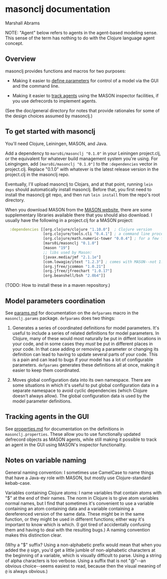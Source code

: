 masonclj documentation
====
Marshall Abrams

NOTE: "Agent" below refers to agents in the agent-based modeling sense.
This sense of the term has nothing to do with the Clojure
language agent concept.

## Overview

masonclj provides functions and macros for two purposes:

* Making it easier to [define
  parameters](#model-parameters-coordination) for control of a model via
  the GUI and the command line.

* Making it easier to [track agents](#tracking-agents-in-the-gui) 
  using the MASON inspector facilities, if you use defrecords to implement agents.

(See the doc/general directory for notes that provide rationales for
some of the design choices assumed by masonclj.)

## To get started with masonclj

You'll need Clojure, Leiningen, MASON, and Java.

Add a dependency to `mars0i/masonclj "0.1.0"` in your Leiningen
project.clj, or the equivalent for whatever build management system
you're using.  For Leingingen, add `[mars0i/masonclj "0.1.0"]` to the
`:dependencies` vector in project.clj.  Replace "0.1.0" with whatever
is the latest release version in the project.clj in the masonclj repo.

Eventually, I'll upload masonclj to Clojars, and at that point, running
`lein deps` should automatically install masonclj.  Before that, you
first need to install the masonclj git repo, and then run `lein install`
from the repo's root directory.

When you download MASON from the [MASON
website](https://cs.gmu.edu/~eclab/projects/mason), there are some
supplementary libraries available there that you should also download.
I usually have the following in a project.clj for a MASON project:

```clojure
  :dependencies [[org.clojure/clojure "1.10.0"]  ; Clojure version
                 [org.clojure/tools.cli "0.4.1"] ; a command line processing library
                 [org.clojure/math.numeric-tower "0.0.4"] ; for a few functions
                 [mars0i/masonclj "0.1.0"]
                 [mason "19"]
                 ;; libs used by Mason:
                 [javax.media/jmf "2.1.1e"]
                 [com.lowagie/itext "1.2.3"] ; comes with MASON--not 1.2
                 [org.jfree/jcommon "1.0.21"]
                 [org.jfree/jfreechart "1.0.17"]
                 [org.beanshell/bsh "2.0b4"]]
```

(TODO: How to install these in a maven repository.)


## Model parameters coordination

See [params.md](https://github.com/mars0i/masonclj/blob/master/doc/masonclj/params.md)
for documentation on the `defparams` macro in the `masonclj.params`
package.  `defparams` does two things:

1. Generates a series of coordinated definitions for model parameters.
It's useful to include a series of related definitions for model
parameters.  In Clojure, many of these would most naturally be put in
diffent locations in your code, and in some cases they *must* be put
in different places in your code.  In that case adding or removing a
parameter or changing its definition can lead to having to update
several parts of your code.  This is a pain and can lead to bugs if
your model has a lot of configurable parameters.  `defparams`
generates these definitions all at once, making it easier to keep them
coordinated.

2. Moves global configuration data into its own namespace.  There
are some situations in which it's useful to put global
configuration data in a separate namespace to avoid cyclic
dependencies (which Clojure doesn't always allow).  The global
configuration data is used by the model parameter definitions.

## Tracking agents in the GUI

See
[properties.md](https://github.com/mars0i/masonclj/blob/master/doc/masonclj/properties.md)
for documentation on the definitions in `masonclj.properties`.  These
allow you to use functionally updated defrecord objects as MASON agents,
while still making it possible to track an agent in the GUI using
MASON's inspector functionality.

## Notes on variable naming

General naming convention: I sometimes use CamelCase to name things
that have a Java-ey role with MASON, but mostly use Clojure-standard
kebab-case.

Variables containing Clojure atoms: I name variables that contain atoms
with "$" at the end of their names. The norm in Clojure is to give atom
variables normal names, but I find that sometimes it's convenient to use
a variable containing an atom containing data and a variable containing
a dereferenced version of the same data.  These might be in the same
function, or they might be used in different functions; either way it's
important to know which is which.  (I got tired of accidentally
confusing them and having to deal with the resulting bugs.)  A naming
convention makes this distinction clear.  

(Why a "$" suffix? Using a non-alphabetic prefix would mean that when
you added the `@` sign, you'd get a little jumble of non-alphabetic
characters at the beginning of a variable, which is visually difficult
to parse.  Using a string of alpha characters is too verbose.  Using a
suffix that is not "@"--an obvious choice--seems easiest to read,
because then the visual meaning of `@` is always obvious.)
